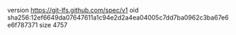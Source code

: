version https://git-lfs.github.com/spec/v1
oid sha256:12ef6649da07647611a1c94e2d2a4ea04005c7dd7ba0962c3ba67e6e6f787371
size 4757
